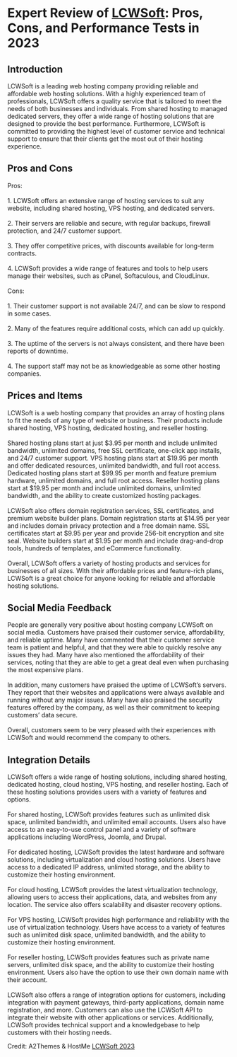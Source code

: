 <h1>Expert Review of <a href="https://a2themes.com/lcwsoft-reviews">LCWSoft</a>: Pros, Cons, and Performance Tests in 2023</h1>
<h2>Introduction</h2>
LCWSoft is a leading web hosting company providing reliable and affordable web hosting solutions. With a highly experienced team of professionals, LCWSoft offers a quality service that is tailored to meet the needs of both businesses and individuals. From shared hosting to managed dedicated servers, they offer a wide range of hosting solutions that are designed to provide the best performance. Furthermore, LCWSoft is committed to providing the highest level of customer service and technical support to ensure that their clients get the most out of their hosting experience.
<h2>Pros and Cons</h2>
Pros:<br><br>1. LCWSoft offers an extensive range of hosting services to suit any website, including shared hosting, VPS hosting, and dedicated servers.<br><br>2. Their servers are reliable and secure, with regular backups, firewall protection, and 24/7 customer support.<br><br>3. They offer competitive prices, with discounts available for long-term contracts.<br><br>4. LCWSoft provides a wide range of features and tools to help users manage their websites, such as cPanel, Softaculous, and CloudLinux.<br><br>Cons:<br><br>1. Their customer support is not available 24/7, and can be slow to respond in some cases.<br><br>2. Many of the features require additional costs, which can add up quickly.<br><br>3. The uptime of the servers is not always consistent, and there have been reports of downtime.<br><br>4. The support staff may not be as knowledgeable as some other hosting companies.
<h2>Prices and Items</h2>
LCWSoft is a web hosting company that provides an array of hosting plans to fit the needs of any type of website or business. Their products include shared hosting, VPS hosting, dedicated hosting, and reseller hosting. <br><br>Shared hosting plans start at just $3.95 per month and include unlimited bandwidth, unlimited domains, free SSL certificate, one-click app installs, and 24/7 customer support. VPS hosting plans start at $19.95 per month and offer dedicated resources, unlimited bandwidth, and full root access. Dedicated hosting plans start at $99.95 per month and feature premium hardware, unlimited domains, and full root access. Reseller hosting plans start at $19.95 per month and include unlimited domains, unlimited bandwidth, and the ability to create customized hosting packages. <br><br>LCWSoft also offers domain registration services, SSL certificates, and premium website builder plans. Domain registration starts at $14.95 per year and includes domain privacy protection and a free domain name. SSL certificates start at $9.95 per year and provide 256-bit encryption and site seal. Website builders start at $1.95 per month and include drag-and-drop tools, hundreds of templates, and eCommerce functionality. <br><br>Overall, LCWSoft offers a variety of hosting products and services for businesses of all sizes. With their affordable prices and feature-rich plans, LCWSoft is a great choice for anyone looking for reliable and affordable hosting solutions.
<h2>Social Media Feedback</h2>
People are generally very positive about hosting company LCWSoft on social media. Customers have praised their customer service, affordability, and reliable uptime. Many have commented that their customer service team is patient and helpful, and that they were able to quickly resolve any issues they had. Many have also mentioned the affordability of their services, noting that they are able to get a great deal even when purchasing the most expensive plans.<br><br>In addition, many customers have praised the uptime of LCWSoft’s servers. They report that their websites and applications were always available and running without any major issues. Many have also praised the security features offered by the company, as well as their commitment to keeping customers’ data secure.<br><br>Overall, customers seem to be very pleased with their experiences with LCWSoft and would recommend the company to others.
<h2>Integration Details</h2>
LCWSoft offers a wide range of hosting solutions, including shared hosting, dedicated hosting, cloud hosting, VPS hosting, and reseller hosting. Each of these hosting solutions provides users with a variety of features and options.<br><br>For shared hosting, LCWSoft provides features such as unlimited disk space, unlimited bandwidth, and unlimited email accounts. Users also have access to an easy-to-use control panel and a variety of software applications including WordPress, Joomla, and Drupal.<br><br>For dedicated hosting, LCWSoft provides the latest hardware and software solutions, including virtualization and cloud hosting solutions. Users have access to a dedicated IP address, unlimited storage, and the ability to customize their hosting environment.<br><br>For cloud hosting, LCWSoft provides the latest virtualization technology, allowing users to access their applications, data, and websites from any location. The service also offers scalability and disaster recovery options.<br><br>For VPS hosting, LCWSoft provides high performance and reliability with the use of virtualization technology. Users have access to a variety of features such as unlimited disk space, unlimited bandwidth, and the ability to customize their hosting environment.<br><br>For reseller hosting, LCWSoft provides features such as private name servers, unlimited disk space, and the ability to customize their hosting environment. Users also have the option to use their own domain name with their account.<br><br>LCWSoft also offers a range of integration options for customers, including integration with payment gateways, third-party applications, domain name registration, and more. Customers can also use the LCWSoft API to integrate their website with other applications or services. Additionally, LCWSoft provides technical support and a knowledgebase to help customers with their hosting needs.
<p>Credit: A2Themes & HostMe <a href="https://a2themes.com/lcwsoft-reviews">LCWSoft 2023</a></p>